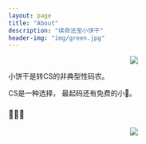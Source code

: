 ```yaml
---
layout: page
title: "About"
description: "续命法宝小饼干"
header-img: "img/green.jpg"
---
```



<center>
    <p><img src="http://www.otisfundraisingideas.com/sites/default/files/imagecache/press-node/top_images/istock_000016531331small_0.jpg" align="center"></p>
</center>

小饼干是转CS的非典型性码农。

CS是一种选择， 最起码还有免费的小🍪。

### 🍪🍪🍪



<center>
    <p><img src="https://www.livebuzz.co.uk/images/cookies.jpg" align="center"></p>
</center>






